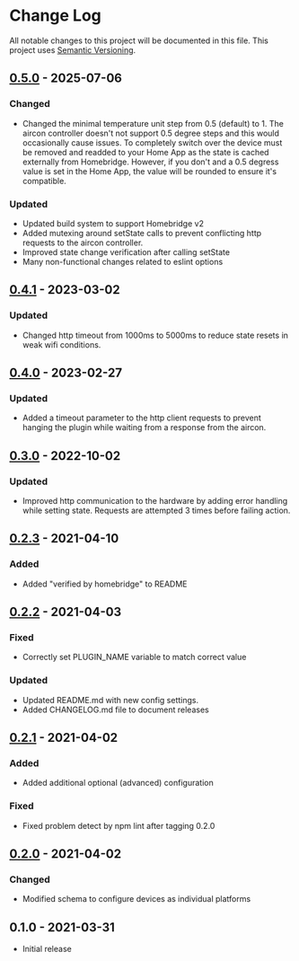# Change Log

All notable changes to this project will be documented in this file. This project uses [Semantic Versioning](https://semver.org/).


## [0.5.0] - 2025-07-06
### Changed
- Changed the minimal temperature unit step from 0.5 (default) to 1.  The
  aircon controller doesn't not support 0.5 degree steps and this would
  occasionally cause issues.  To completely switch over the device must
  be removed and readded to your Home App as the state is cached externally
  from Homebridge.  However, if you don't and a 0.5 degress value is
  set in the Home App, the value will be rounded to ensure it's compatible.
### Updated
- Updated build system to support Homebridge v2
- Added mutexing around setState calls to prevent conflicting http requests
  to the aircon controller.
- Improved state change verification after calling setState
- Many non-functional  changes related to eslint options


## [0.4.1] - 2023-03-02
### Updated
- Changed http timeout from 1000ms to 5000ms to reduce state resets
  in weak wifi conditions.


## [0.4.0] - 2023-02-27
### Updated
- Added a timeout parameter to the http client requests to prevent
  hanging the plugin while waiting from a response from the aircon.


## [0.3.0] - 2022-10-02
### Updated
- Improved http communication to the hardware by adding error handling while
  setting state.  Requests are attempted 3 times before failing action.


## [0.2.3] - 2021-04-10
### Added
- Added "verified by homebridge" to README


## [0.2.2] - 2021-04-03
### Fixed
- Correctly set PLUGIN_NAME variable to match correct value

### Updated
- Updated README.md with new config settings.
- Added CHANGELOG.md file to document releases


## [0.2.1] - 2021-04-02
### Added
- Added additional optional (advanced) configuration

### Fixed
- Fixed problem detect by npm lint after tagging 0.2.0


## [0.2.0] - 2021-04-02
### Changed
- Modified schema to configure devices as individual platforms


##  0.1.0 - 2021-03-31
- Initial release


[Unreleased]: https://github.com/rchrch/homebridge-mhacwifi1-lan/compare/0.5.0...main
[0.5.0]: https://github.com/rchrch/homebridge-mhacwifi1-lan/compare/0.4.1...main
[0.4.1]: https://github.com/rchrch/homebridge-mhacwifi1-lan/compare/0.4.0...0.4.1
[0.4.0]: https://github.com/rchrch/homebridge-mhacwifi1-lan/compare/0.3.0...0.4.0
[0.3.0]: https://github.com/rchrch/homebridge-mhacwifi1-lan/compare/0.2.3...0.3.0
[0.2.3]: https://github.com/rchrch/homebridge-mhacwifi1-lan/compare/0.2.2...0.2.3
[0.2.2]: https://github.com/rchrch/homebridge-mhacwifi1-lan/compare/0.2.1...0.2.2
[0.2.1]: https://github.com/rchrch/homebridge-mhacwifi1-lan/compare/0.2.0...0.2.1
[0.2.0]: https://github.com/rchrch/homebridge-mhacwifi1-lan/compare/0.1.0..0.2.0
